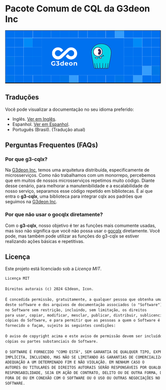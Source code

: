 # Pacote Comum de CQL da G3deon Inc

![Banner do repositório](/assets/g3-cqlx-banner.png)

## Traduções

Você pode visualizar a documentação no seu idioma preferido:

- Inglês. [Ver em Inglês](/README.md).
- Espanhol. [Ver em Espanhol](/README-ES.md).
- Português (Brasil). (Tradução atual)

## Perguntas Frequentes (FAQs)

### Por que g3-cqlx?

Na [G3deon Inc](https://g3deon.com), temos uma arquitetura distribuída, especificamente de microsserviços. Como não trabalhamos com um monorrepo, percebemos que em muitos de nossos microsserviços repetimos muito código. Diante desse cenário, para melhorar a manutenibilidade e a escalabilidade de nosso serviço, separamos esse código repetido em bibliotecas. É aí que entra o **g3-cqlx**, uma biblioteca para integrar cqlx aos padrões que seguimos na [G3deon Inc](https://g3deon.com).

### Por que não usar o gocqlx diretamente?

Com o **g3-cqlx**, nosso objetivo é ter as funções mais comumente usadas, mas isso não significa que você não possa usar o [gocqlx](https://github.com/scylladb/gocqlx) diretamente. Você pode, mas também pode utilizar as funções do g3-cqlx se estiver realizando ações básicas e repetitivas.

## Licença

Este projeto está licenciado sob a *Licença MIT*.

```md
Licença MIT

Direitos autorais (c) 2024 G3deon, Icon.

É concedida permissão, gratuitamente, a qualquer pessoa que obtenha uma cópia
deste software e dos arquivos de documentação associados (o "Software"), para lidar
no Software sem restrição, incluindo, sem limitação, os direitos
para usar, copiar, modificar, mesclar, publicar, distribuir, sublicenciar e/ou vender
cópias do Software, e para permitir que as pessoas a quem o Software é
fornecido o façam, sujeito às seguintes condições:

O aviso de copyright acima e este aviso de permissão devem ser incluídos em todos
cópias ou partes substanciais do Software.

O SOFTWARE É FORNECIDO "COMO ESTÁ", SEM GARANTIA DE QUALQUER TIPO, EXPRESSA OU
IMPLÍCITA, INCLUINDO, MAS NÃO SE LIMITANDO ÀS GARANTIAS DE COMERCIALIZAÇÃO,
ADEQUAÇÃO A UM DETERMINADO FIM E NÃO VIOLAÇÃO. EM NENHUM CASO O
AUTORES OU TITULARES DE DIREITOS AUTORAIS SERÃO RESPONSÁVEIS POR QUALQUER RECLAMAÇÃO, DANOS OU OUTROS
RESPONSABILIDADE, SEJA EM AÇÃO DE CONTRATO, DELITO OU DE OUTRA FORMA, DECORRENTE DE,
FORA DE OU EM CONEXÃO COM O SOFTWARE OU O USO OU OUTRAS NEGOCIAÇÕES NO
SOFTWARE.
